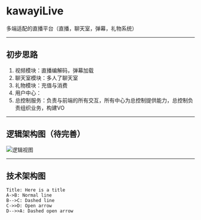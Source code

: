 # kawayiLive
多端适配的直播平台（直播，聊天室，弹幕，礼物系统）  

***
## 初步思路
  1. 视频模块：直播编解码，弹幕加载  
  2. 聊天室模块：多人了聊天室  
  3. 礼物模块：充值与消费  
  4. 用户中心：  
  4. 总控制服务：负责与前端的所有交互，所有中心为总控制提供能力，总控制负责组织业务，构建VO
 ***
## 逻辑架构图（待完善）
![逻辑视图](http://assets.processon.com/chart_image/5c83a122e4b0afc7440b3f65.png)

***
## 技术架构图

```sequence
Title: Here is a title
A->B: Normal line
B-->C: Dashed line
C->>D: Open arrow
D-->>A: Dashed open arrow
```
  
